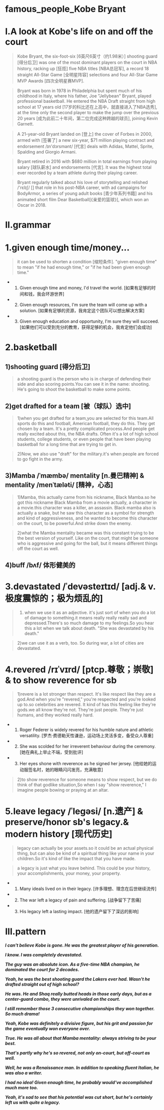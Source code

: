 # famous_people_Kobe Bryant
# I.A look at Kobe's life on and off the court
> Kobe Bryant, the six-foot-six [6英尺6英寸（约1.98米）] shooting guard [得分后卫] was one of the most dominant players on the court in NBA history, racking up [狂揽] five NBA titles [NBA总冠军], a record 18 straight All-Star Game [全明星阵容] selections and four All-Star Game MVP Awards [四次全明星赛MVP].

> Bryant was born in 1978 in Philadelphia but spent much of his childhood in Italy, where his father, Joe "Jellybean" Bryant, played professional basketball. He entered the NBA Draft straight from high school at 17 years old [17岁的科比还在上高中，就直接进入了NBA选秀], at the time only the second player to make the jump over the previous 20 years [成为此前二十年间，第二位完成这种跨越的球员], joining Kevin Garnett.

> A 21-year-old Bryant landed on [登上] the cover of Forbes in 2000, armed with [签署了] a new six-year, $71 million playing contract and endorsement /ɪn'dɔrsmənt/ [代言] deals with Adidas, Mattel, Sprite, Spalding and Giorgio Armani.

> Bryant retired in 2016 with $680 million in total earnings from playing salary [球队薪水] and endorsements [代言]. It was the highest total ever recorded by a team athlete during their playing career.

> Bryant regularly talked about his love of storytelling and relished /'rɛlɪʃ/ [] that role in his post-NBA career, with ad campaigns for BodyArmor, a series of young adult books [青少年系列书籍] and his animated short film Dear Basketball[《亲爱的篮球》], which won an Oscar in 2018.

# II.grammar
# 1.given enough time/money...
> it  can be used to shorten a condition [缩短条件]. "given enough time" to mean "if he had enough time," or "if he had been given enough time."

- 1. Given enough time and money, I'd travel the world. [如果有足够的时间和钱，我会环游世界] 

- 2. Given enough resources, I'm sure the team will come up with a solution. [如果有足够的资源，我肯定这个团队可以想出解决方案] 

- 3. Given enough education and opportunity, I'm sure they will succeed. [如果他们可以受到充分的教育，获得足够的机会，我肯定他们会成功]

# 2.basketball
## 1)shooting guard [得分后卫]
> a shooting guard is the person who is in charge of defending their side and also scoring points.You can see it in the name: shooting. He's going to shoot the basketball to make some points.

## 2)get drafted for a team [被（球队）选中]
> 1)when you get drafted for a team,you are selected for this team.All sports do this and football, American football, they do this. They get chosen by a team. It's a pretty complicated process.And people get really excited about this, the NBA drafts. Often it's a lot of high school students, college students, or even people that have been playing basketball for a long time that are trying to get in. 

> 2)Now, we also use "draft" for the military.it's when people are forced to go fight in the army.

## 3)Mamba /ˈmæmbə/  mentality [n.曼巴精神]  & mentality /menˈtæləti/ [精神，心态] 
> 1)Mamba, this actually came from his nickname, Black Mamba.so he got this nickname Black Mamba from a movie actually, a character in a movie.this character was a killer, an assassin. Black mamba also is actually a snake, but he saw this character as a symbol for strength and kind of aggressiveness, and he wanted to become this character on the court, to be powerful.And strike down the enemy.

> 2)what the Mamba mentality became was this constant trying to be the best version of yourself. Like on the court, that might be someone who is aggressive and going for the ball, but it means different things off the court as well.

## 4)buff /bʌf/ 体形健美的

# 3.devastated /ˈdevəsteɪtɪd/ [adj.& v.极度震惊的；极为烦乱的]
> 1) when we use it as an adjective. it's just sort of when you do a lot of damage to something.it means really really really sad and depressed.There's so much damage to my feelings.So you hear this a lot when we talk about death. "She was devastated by his death."

> 2)we can use it as a verb, too. So during war, a lot of cities are devastated.

# 4.revered /rɪˈvɪrd/ [ptcp.尊敬；崇敬] & to show reverence for sb 
> 1)revere is a lot stronger than respect. It's like respect like they are a god.And when you're "revered," you're respected and you're looked up to.so celebrities are revered. It kind of has this feeling like they're gods.we all know they're not. They're just people. They're just humans, and they worked really hard.

- 1. Roger Federer is widely revered for his humble nature and athletic versatility. [罗杰·费德勒天性谦逊，运动场上灵活多变，备受众人尊重]

- 2. She was scolded for her irreverent behaviour during the ceremony. [她在典礼上举止不端，受到批评] 

- 3. Her eyes shone with reverence as he signed her jersey. [他给她的运动服签名时，她的眼睛闪闪发亮，充满敬意]

> 2)to show reverence for someone means to show respect, but we do think of that godlike situation,So when I say "show reverence," I imagine people bowing or praying at an altar.  

# 5.leave legacy /ˈleɡəsi/ [n.遗产] & preserve/honor sb's legacy.& modern history [现代历史]
> legacy can actually be your assets.so it could be an actual physical thing, but can also be kind of a spiritual thing like your name in your children.So it's kind of like the impact that you have made.

> a legacy is just what you leave behind. This could be your history, your accomplishments, your money, your property.

- 1. Many ideals lived on in their legacy. [许多理想、理念在后世继续流传]

- 2. The war left a legacy of pain and suffering. [战争留下了苦痛]

- 3. His legacy left a lasting impact. [他的遗产留下了深远的影响]

# III.pattern
***I can't believe Kobe is gone. He was the greatest player of his generation.***

***I know. I was completely devastated.***

***The guy was an absolute icon. As a five-time NBA champion, he dominated the court for 2 decades.***

***Yeah, he was the best shooting guard the Lakers ever had. Wasn't he drafted straight out of high school?***

***He was. He and Shaq really butted heads in those early days, but as a center-guard combo, they were unrivaled on the court.***

***I still remember those 3 consecutive championships they won together. So much drama!***

***Yeah, Kobe was definitely a divisive figure, but his grit and passion for the game eventually won everyone over.***

***True. He was all about that Mamba mentality: always striving to be your best.***

***That's partly why he's so revered, not only on-court, but off-court as well.***

***Well, he was a Renaissance man. In addition to speaking fluent Italian, he was also a writer.***

***I had no idea! Given enough time, he probably would've accomplished much more too.***

***Yeah, it's sad to see that his potential was cut short, but he's certainly left us with quite a legacy.***









